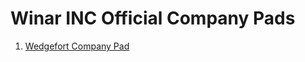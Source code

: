 # Winar INC Official Company Pads

1. [Wedgefort Company Pad](company-pads/wedgefort/html/Wedgefort%20Company%20Pad.pdf)